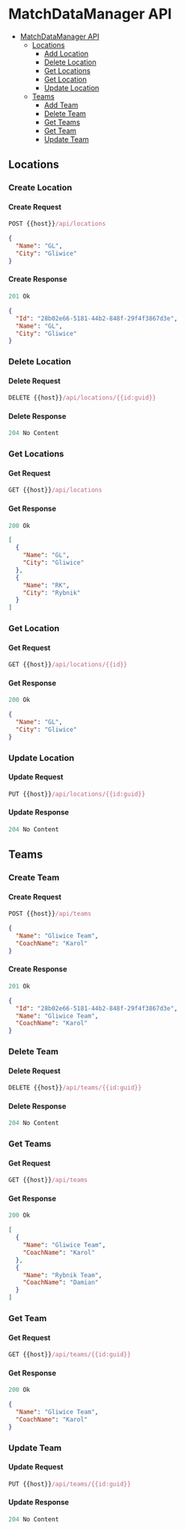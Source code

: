 # MatchDataManager API

- [MatchDataManager API](#matchdatamanager-api)
  - [Locations](#locations)
    - [Add Location](#add-location)
    - [Delete Location](#delete-location)
    - [Get Locations](#get-locations)
    - [Get Location](#get-location)
    - [Update Location](#update-location)
  - [Teams](#teams)
    - [Add Team](#add-team)
    - [Delete Team](#delete-team)
    - [Get Teams](#get-teams)
    - [Get Team](#get-team)
    - [Update Team](#update-team)

## Locations

### Create Location

#### Create Request

```js
POST {{host}}/api/locations
```

```json
{
  "Name": "GL",
  "City": "Gliwice"
}
```

#### Create Response

```js
201 Ok
```

```json
{
  "Id": "28b02e66-5181-44b2-848f-29f4f3867d3e",
  "Name": "GL",
  "City": "Gliwice"
}
```

### Delete Location

#### Delete Request

```js
DELETE {{host}}/api/locations/{{id:guid}}
```

#### Delete Response

```js
204 No Content
```

### Get Locations

#### Get Request

```js
GET {{host}}/api/locations
```

#### Get Response

```js
200 Ok
```

```json
[
  {
    "Name": "GL",
    "City": "Gliwice"
  },
  {
    "Name": "RK",
    "City": "Rybnik"
  }
]
```

### Get Location

#### Get Request

```js
GET {{host}}/api/locations/{{id}}
```

#### Get Response

```js
200 Ok
```

```json
{
  "Name": "GL",
  "City": "Gliwice"
}
```

### Update Location

#### Update Request

```js
PUT {{host}}/api/locations/{{id:guid}}
```

#### Update Response

```js
204 No Content
```

## Teams

### Create Team

#### Create Request

```js
POST {{host}}/api/teams
```

```json
{
  "Name": "Gliwice Team",
  "CoachName": "Karol"
}
```

#### Create Response

```js
201 Ok
```

```json
{
  "Id": "28b02e66-5181-44b2-848f-29f4f3867d3e",
  "Name": "Gliwice Team",
  "CoachName": "Karol"
}
```

### Delete Team

#### Delete Request

```js
DELETE {{host}}/api/teams/{{id:guid}}
```

#### Delete Response

```js
204 No Content
```

### Get Teams

#### Get Request

```js
GET {{host}}/api/teams
```

#### Get Response

```js
200 Ok
```

```json
[
  {
    "Name": "Gliwice Team",
    "CoachName": "Karol"
  },
  {
    "Name": "Rybnik Team",
    "CoachName": "Damian"
  }
]
```

### Get Team

#### Get Request

```js
GET {{host}}/api/teams/{{id:guid}}
```

#### Get Response

```js
200 Ok
```

```json
{
  "Name": "Gliwice Team",
  "CoachName": "Karol"
}
```

### Update Team

#### Update Request

```js
PUT {{host}}/api/teams/{{id:guid}}
```

#### Update Response

```js
204 No Content
```
